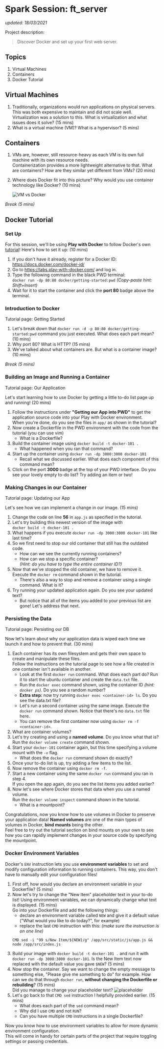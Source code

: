 # Spark Session: ft_server
*updated: 18/03/2021*

Project description:
> Discover Docker and set up your first web server.

## Topics
1. Virtual Machines
2. Containers
3. Docker Tutorial

## Virtual Machines
1. Traditionally, organizations would run applications on physical servers. This was both expensive to maintain and did not scale well.  
    Virtualization was a solution to this. What is virtualization and what issues does it solve? (15 mins)
2. What is a virtual machine (VM)? What is a hypervisor? (5 mins)

## Containers
1. VMs are, however, still resource-heavy as each VM is its own full machine with its own     resource needs.  
    Containerization provides a more lightweight alternative to that. What are containers? How are they similar yet different from VMs? (20 mins)
2. Where does Docker fit into this picture? Why would you use container technology like Docker? (10 mins)  

    ![VM vs Docker](https://i.imgur.com/dlMiZUA.jpg)

*Break (5 mins)*

## Docker Tutorial
### Set Up
For this session, we'll be using **Play with Docker** to follow Docker's own [tutorial](https://www.docker.com/101-tutorial)! Here's how to set it up: (10 mins)
1. If you don't have it already, register for a Docker ID: https://docs.docker.com/docker-id/
2. Go to https://labs.play-with-docker.com/ and log in.
3. Type the following command in the black PWD terminal:  
    `docker run -dp 80:80 docker/getting-started:pwd` *(Copy-paste hint: Shift+Insert)*
4. Wait for it to start the container and click the **port 80** badge above the terminal.

### Introduction to Docker
Tutorial page: Getting Started
1. Let's break down that `docker run -d -p 80:80 docker/getting-started:pwd` command you just executed. What does each part mean? (10 mins)
2. Why port 80? What is HTTP? (15 mins)
3. We've talked about what containers are. But what is a container image? (10 mins)

*Break (5 mins)*

### Building an Image and Running a Container
Tutorial page: Our Application

Let's start learning how to use Docker by getting a little to-do list page up and running! (20 mins)
1. Follow the instructions under **"Getting our App into PWD"** to get the application source code into your Play with Docker environment.  
    When you're done, do you see the files in `app/` as shown in the tutorial?
2. Now create a Dockerfile in the PWD environment with the code from the tutorial (you can use vim)
    - What is a Dockerfile?
3. Build the container image using `docker build -t docker-101 .`
    - What happened when you ran that command?
4. Start up the container using `docker run -dp 3000:3000 docker-101`
    - Recall what we discussed earlier. What does each component of this command mean?
5. Click on the port **3000** badge at the top of your PWD interface. Do you see your lovely empty to-do list? Try adding an item or two!

### Making Changes in our Container
Tutorial page: Updating our App

Let's see how we can implement a change in our image. (15 mins)
1. Change the code on line **56** in `app.js` as specified in the tutorial.
2. Let's try building this newest version of the image with  
    `docker build -t docker-101 .`
3. What happens if you execute `docker run -dp 3000:3000 docker-101` like last time?
4. So we first need to stop our old container that still has the outdated code.
    - How can we see the currently running containers?
    - How can we stop a specific container?  
        *(Hint: do you have to type the entire container ID?)*
5. Now that we've stopped the old container, we have to remove it. Execute the `docker rm` command shown in the tutorial.
    - There's also a way to stop and remove a container using a single command. What is it?
6. Try running your updated application again. Do you see your updated text?
    - But notice that all of the items you added to your previous list are gone! Let's address that next.

### Persisting the Data
Tutorial page: Persisting our DB

Now let's learn about why our application data is wiped each time we launch it and how to prevent that. (30 mins)
1. Each container has its own filesystem and gets their own space to create and manipulate these files.  
    Follow the instructions on the tutorial page to see how a file created in one container isn't available in another.
    - Look at the first `docker run` command. What does each part do? Run it to start the ubuntu container and create the `data.txt` file.
    - Run the `docker exec` command shown, using the container ID *(hint: `docker ps`)*. Do you see a random number?
    - **Extra step:** now try running `docker exec <container-id> ls`. Do you see the data.txt file?
    - Let's run a second container using the same image. Execute the `docker run` command shown. Notice that there's no `data.txt` file here.
    - You can remove the first container now using `docker rm -f <container-id>`.
2. What are container volumes?
3. Let's try creating and using a **named volume**. Do you know what that is? Run the `docker volume create` command shown.
4. Start your `docker-101` container again, but this time specifying a volume mount with the `-v` flag. 
    - What does the `docker run` command shown do exactly?
5. Once your to-do list is up, try adding a few items to the list.
6. Now remove the container using `docker rm -f`. 
7. Start a new container using the same `docker run` command you ran in step 4.  
    If you open the app again, do you see the list items you added earlier?
8. Now let's see where Docker stores that data when you use a named volume.  
    Run the `docker volume inspect` command shown in the tutorial.
    - What is a mountpoint?

Congratulations, now you know how to use volumes in Docker to preserve your application data!
**Named volumes** are one of the main types of volumes in Docker, **bind mounts** being the other.  
Feel free to try out the tutorial section on bind mounts on your own to see how you can rapidly implement changes in your source code by specifying the mountpoint.

### Docker Environment Variables
Docker's `ENV` instruction lets you use **environment variables** to set and modify configuration information to running containers. This way, you don't have to manually edit your configuration files!
1. First off, how would you declare an environment variable in your Dockerfile? (5 mins)
2. Now let's try to change the "New Item" placeholder text in your to-do list! Using environment variables, we can dynamically change what text is displayed. (15 mins)  
    Go into your Dockerfile and add the following things:
    - declare an environment variable called `NEW` and give it a default value ("What would you like to do today?", for example)
    - replace the last `CMD` instruction with this: *(make sure the instruction is on one line)*
    ```
    CMD sed -i "99 s/New Item/${NEW}/g" /app/src/static/js/app.js && node /app/src/index.js
    ```
3. Build your image with `docker build -t docker-101 .` and run it with  
    `docker run -dp 3000:3000 docker-101`. Is the New Item text now replaced with the default value you gave `$NEW`? (5 mins)
4. Now stop the container. Say we want to change the empty message to something else, "Please give me something to do" for example. How can we do that through `docker run`, **without changing the Dockerfile or rebuilding**? (15 mins)  
    Did you manage to change your placeholder text?
    ![placeholder](https://i.imgur.com/tZKfgKf.jpg)
5. Let's go back to that `CMD sed` instruction I helpfully provided earlier. (15 mins)
    - What does each part of the `sed` command mean?
    - Why did I use `CMD` and not `RUN`?
    - Can you have multiple `CMD` instructions in a single Dockerfile?  

Now you know how to use environment variables to allow for more dynamic environment configuration.  
This will come in handy for certain parts of the project that require toggling settings or passing credentials.

